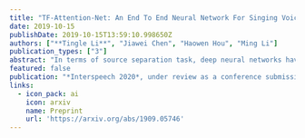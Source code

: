 ```yaml
---
title: "TF-Attention-Net: An End To End Neural Network For Singing Voice Separation"
date: 2019-10-15
publishDate: 2019-10-15T13:59:10.998650Z
authors: ["**Tingle Li**", "Jiawei Chen", "Haowen Hou", "Ming Li"]
publication_types: ["3"]
abstract: "In terms of source separation task, deep neural networks have two major approaches: one approach is modeling in the spectrogram domain, and the other approach is modeling in the waveform domain. Most of the previous papers use CNNs or LSTMs. However, due to the high sampling rate of audio, whether it is LSTMs with long-distance dependent or CNNs with sliding windows, it is still difficult to extract long-term input context. In this case, we propose an end-to-end network: Time-Frequency Attention Net (TF-Attention-Net), to study the ability of the attention mechanism in the source separation task. First, we introduce the Slice Attention, which can extract the acoustic features of temporal and frequency scales under different channels. Besides, the attention mechanism can be parallel calculated, while LSTMs cannot, because of its time-dependent property. Meanwhile, the receptive field of the attention mechanism is larger than the CNNs, which means that we can use shallower layers to extract longer distance dependence. Experiments indicate that our proposed TF-Attention-Net outperforms both the spectrogram-based U-Net and the waveform-based Wave-U-Net baselines."
featured: false
publication: "*Interspeech 2020*, under review as a conference submission"
links:
  - icon_pack: ai
    icon: arxiv
    name: Preprint
    url: 'https://arxiv.org/abs/1909.05746'
---
```


